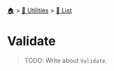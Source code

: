 <!--startTocHeader-->
[🏠](../../README.md) > [🔧 Utilities](../README.md) > [🧺 List](README.md)
# Validate
<!--endTocHeader-->

> TODO: Write about `Validate`.

<!--startTocSubtopic-->
<!--endTocSubtopic-->